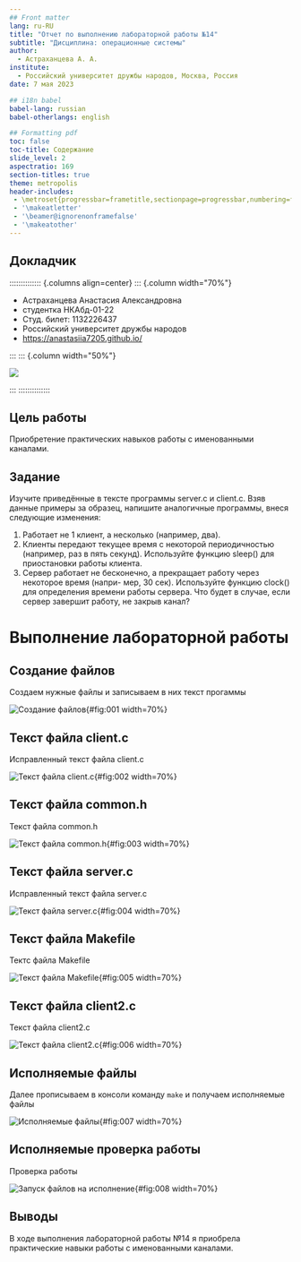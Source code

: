 ```yaml
---
## Front matter
lang: ru-RU
title: "Отчет по выполнению лабораторной работы №14"
subtitle: "Дисциплина: операционные системы"
author:
  - Астраханцева А. А.
institute:
  - Российский университет дружбы народов, Москва, Россия
date: 7 мая 2023

## i18n babel
babel-lang: russian
babel-otherlangs: english

## Formatting pdf
toc: false
toc-title: Содержание
slide_level: 2
aspectratio: 169
section-titles: true
theme: metropolis
header-includes:
 - \metroset{progressbar=frametitle,sectionpage=progressbar,numbering=fraction}
 - '\makeatletter'
 - '\beamer@ignorenonframefalse'
 - '\makeatother'
---
```


## Докладчик

:::::::::::::: {.columns align=center}
::: {.column width="70%"}

  * Астраханцева Анастасия Александровна
  * студентка НКАбд-01-22
  * Студ. билет: 1132226437
  * Российский университет дружбы народов
  * <https://anastasiia7205.github.io/>

:::
::: {.column width="50%"}

![](./image/nastya.jpg)

:::
::::::::::::::

## Цель работы

Приобретение практических навыков работы с именованными каналами.


## Задание

Изучите приведённые в тексте программы server.c и client.c. Взяв данные примеры
за образец, напишите аналогичные программы, внеся следующие изменения:
1. Работает не 1 клиент, а несколько (например, два).
2. Клиенты передают текущее время с некоторой периодичностью (например, раз в пять
секунд). Используйте функцию sleep() для приостановки работы клиента.
3. Сервер работает не бесконечно, а прекращает работу через некоторое время (напри-
мер, 30 сек). Используйте функцию clock() для определения времени работы сервера.
Что будет в случае, если сервер завершит работу, не закрыв канал?

# Выполнение лабораторной работы 

## Создание файлов 

Создаем нужные файлы и записываем в них текст прогаммы

![Создание файлов](image/1.png){#fig:001 width=70%}

## Текст файла client.c

Исправленный текст файла client.c 

![Текст файла client.c ](image/2.png){#fig:002 width=70%}

## Текст файла common.h

Текст файла common.h 

![Текст файла common.h](image/3.png){#fig:003 width=70%}

## Текст файла server.c

Исправленный текст файла server.c 

![Текст файла server.c](image/4.png){#fig:004 width=70%}

## Текст файла Makefile

Тектс файла Makefile

![Текст файла Makefile](image/4.png){#fig:005 width=70%}

## Текст файла client2.c 

Текст файла client2.c 

![Текст файла client2.c ](image/6.png){#fig:006 width=70%}

## Исполняемые файлы

Далее прописываем в консоли команду `make` и получаем исполняемые файлы 

![Исполняемые файлы](image/7.png){#fig:007 width=70%}

## Исполняемые проверка работы 

Проверка работы 

![Запуск файлов на исполнение](image/8.png){#fig:008 width=70%}

## Выводы 

В ходе выполнения лабораторной работы №14 я приобрела практические навыки работы с именованными каналами.






